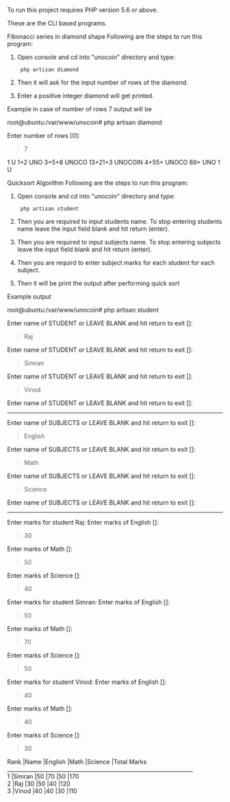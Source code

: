 To run this project requires PHP version 5.6 or above.

These are the CLI based programs.

Fibonacci series in diamond shape
Following are the steps to run this program:<br/>

1. Open console and cd into "unocoin" directory and type:

        php artisan diamond

2. Then it will ask for the input number of rows of the diamond.

3. Enter a positive integer diamond will get printed.

Example in case of number of rows 7 output will be

root@ubuntu:/var/www/unocoin# php artisan diamond

 Enter number of rows [0]:
 > 7

   1       U
  1+2     UNO
 3+5+8   UNOCO
13+21+3 UNOCOIN
 4+55+   UNOCO
  89+     UNO
   1       U



Quicksort Algorithm
Following are the steps to run this program:
1. Open console and cd into "unocoin" directory and type:

        php artisan student

2. Then you are required to input students name. To stop entering students name leave the input field blank and hit return (enter).

3. Then you are required to input subjects name. To stop entering subjects leave the input field blank and hit return (enter).

4. Then you are requird to enter subject marks for each student for each subject.

5. Then it will be print the output after performing quick sort

Example output

root@ubuntu:/var/www/unocoin# php artisan student

 Enter name of STUDENT or LEAVE BLANK and hit return to exit []:
 > Raj

 Enter name of STUDENT or LEAVE BLANK and hit return to exit []:
 > Simran

 Enter name of STUDENT or LEAVE BLANK and hit return to exit []:
 > Vinod

 Enter name of STUDENT or LEAVE BLANK and hit return to exit []:
 >

------------------------------------------------------------
 Enter name of SUBJECTS or LEAVE BLANK and hit return to exit []:
 > English

 Enter name of SUBJECTS or LEAVE BLANK and hit return to exit []:
 > Math

 Enter name of SUBJECTS or LEAVE BLANK and hit return to exit []:
 > Science

 Enter name of SUBJECTS or LEAVE BLANK and hit return to exit []:
 >

------------------------------------------------------------
Enter marks for student Raj:
 Enter marks of English []:
 > 30

 Enter marks of Math []:
 > 50

 Enter marks of Science []:
 > 40

Enter marks for student Simran:
 Enter marks of English []:
 > 50

 Enter marks of Math []:
 > 70

 Enter marks of Science []:
 > 50

Enter marks for student Vinod:
 Enter marks of English []:
 > 40

 Enter marks of Math []:
 > 40

 Enter marks of Science []:
 > 30


Rank      |Name      |English   |Math      |Science   |Total Marks<br/>
____________________________________________________________________<br/>
1         |Simran    |50        |70        |50        |170<br/>
2         |Raj       |30        |50        |40        |120<br/>
3         |Vinod     |40        |40        |30        |110<br/>
